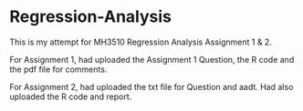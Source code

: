 # Regression-Analysis

This is my attempt for MH3510 Regression Analysis Assignment 1 & 2.

For Assignment 1, had uploaded the Assignment 1 Question, the R code and the pdf file for comments.

For Assignment 2, had uploaded the txt file for Question and aadt. Had also uploaded the R code and report.
